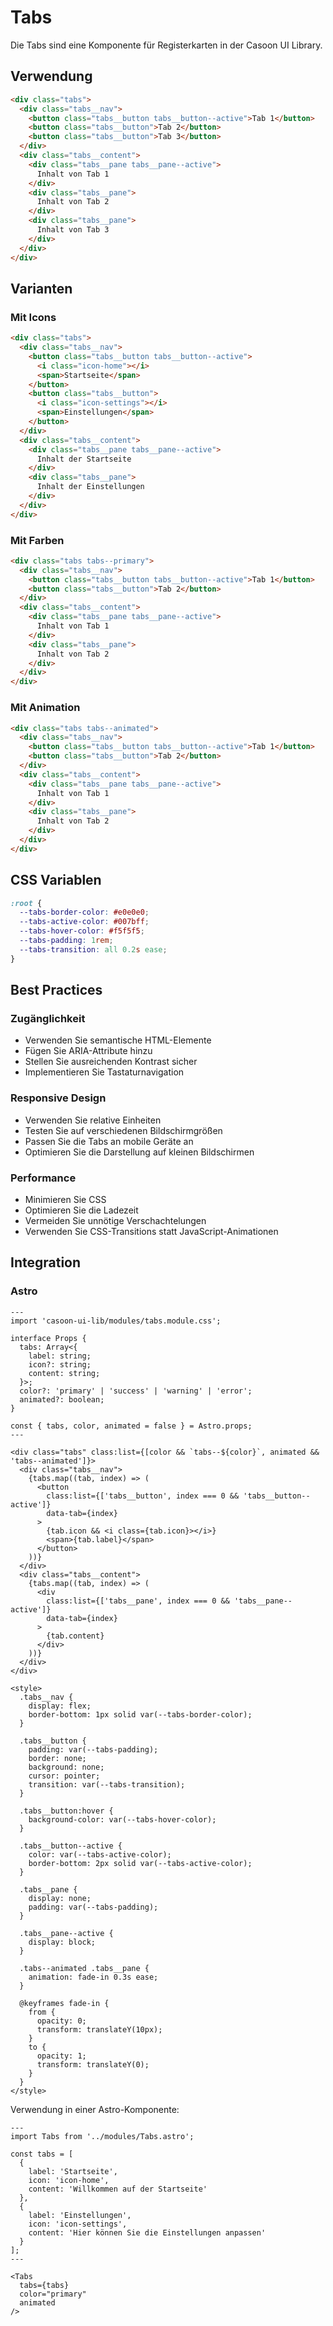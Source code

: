 # Tabs

Die Tabs sind eine Komponente für Registerkarten in der Casoon UI Library.

## Verwendung

```html
<div class="tabs">
  <div class="tabs__nav">
    <button class="tabs__button tabs__button--active">Tab 1</button>
    <button class="tabs__button">Tab 2</button>
    <button class="tabs__button">Tab 3</button>
  </div>
  <div class="tabs__content">
    <div class="tabs__pane tabs__pane--active">
      Inhalt von Tab 1
    </div>
    <div class="tabs__pane">
      Inhalt von Tab 2
    </div>
    <div class="tabs__pane">
      Inhalt von Tab 3
    </div>
  </div>
</div>
```

## Varianten

### Mit Icons

```html
<div class="tabs">
  <div class="tabs__nav">
    <button class="tabs__button tabs__button--active">
      <i class="icon-home"></i>
      <span>Startseite</span>
    </button>
    <button class="tabs__button">
      <i class="icon-settings"></i>
      <span>Einstellungen</span>
    </button>
  </div>
  <div class="tabs__content">
    <div class="tabs__pane tabs__pane--active">
      Inhalt der Startseite
    </div>
    <div class="tabs__pane">
      Inhalt der Einstellungen
    </div>
  </div>
</div>
```

### Mit Farben

```html
<div class="tabs tabs--primary">
  <div class="tabs__nav">
    <button class="tabs__button tabs__button--active">Tab 1</button>
    <button class="tabs__button">Tab 2</button>
  </div>
  <div class="tabs__content">
    <div class="tabs__pane tabs__pane--active">
      Inhalt von Tab 1
    </div>
    <div class="tabs__pane">
      Inhalt von Tab 2
    </div>
  </div>
</div>
```

### Mit Animation

```html
<div class="tabs tabs--animated">
  <div class="tabs__nav">
    <button class="tabs__button tabs__button--active">Tab 1</button>
    <button class="tabs__button">Tab 2</button>
  </div>
  <div class="tabs__content">
    <div class="tabs__pane tabs__pane--active">
      Inhalt von Tab 1
    </div>
    <div class="tabs__pane">
      Inhalt von Tab 2
    </div>
  </div>
</div>
```

## CSS Variablen

```css
:root {
  --tabs-border-color: #e0e0e0;
  --tabs-active-color: #007bff;
  --tabs-hover-color: #f5f5f5;
  --tabs-padding: 1rem;
  --tabs-transition: all 0.2s ease;
}
```

## Best Practices

### Zugänglichkeit

- Verwenden Sie semantische HTML-Elemente
- Fügen Sie ARIA-Attribute hinzu
- Stellen Sie ausreichenden Kontrast sicher
- Implementieren Sie Tastaturnavigation

### Responsive Design

- Verwenden Sie relative Einheiten
- Testen Sie auf verschiedenen Bildschirmgrößen
- Passen Sie die Tabs an mobile Geräte an
- Optimieren Sie die Darstellung auf kleinen Bildschirmen

### Performance

- Minimieren Sie CSS
- Optimieren Sie die Ladezeit
- Vermeiden Sie unnötige Verschachtelungen
- Verwenden Sie CSS-Transitions statt JavaScript-Animationen

## Integration

### Astro

```astro
---
import 'casoon-ui-lib/modules/tabs.module.css';

interface Props {
  tabs: Array<{
    label: string;
    icon?: string;
    content: string;
  }>;
  color?: 'primary' | 'success' | 'warning' | 'error';
  animated?: boolean;
}

const { tabs, color, animated = false } = Astro.props;
---

<div class="tabs" class:list={[color && `tabs--${color}`, animated && 'tabs--animated']}>
  <div class="tabs__nav">
    {tabs.map((tab, index) => (
      <button
        class:list={['tabs__button', index === 0 && 'tabs__button--active']}
        data-tab={index}
      >
        {tab.icon && <i class={tab.icon}></i>}
        <span>{tab.label}</span>
      </button>
    ))}
  </div>
  <div class="tabs__content">
    {tabs.map((tab, index) => (
      <div
        class:list={['tabs__pane', index === 0 && 'tabs__pane--active']}
        data-tab={index}
      >
        {tab.content}
      </div>
    ))}
  </div>
</div>

<style>
  .tabs__nav {
    display: flex;
    border-bottom: 1px solid var(--tabs-border-color);
  }
  
  .tabs__button {
    padding: var(--tabs-padding);
    border: none;
    background: none;
    cursor: pointer;
    transition: var(--tabs-transition);
  }
  
  .tabs__button:hover {
    background-color: var(--tabs-hover-color);
  }
  
  .tabs__button--active {
    color: var(--tabs-active-color);
    border-bottom: 2px solid var(--tabs-active-color);
  }
  
  .tabs__pane {
    display: none;
    padding: var(--tabs-padding);
  }
  
  .tabs__pane--active {
    display: block;
  }
  
  .tabs--animated .tabs__pane {
    animation: fade-in 0.3s ease;
  }
  
  @keyframes fade-in {
    from {
      opacity: 0;
      transform: translateY(10px);
    }
    to {
      opacity: 1;
      transform: translateY(0);
    }
  }
</style>
```

Verwendung in einer Astro-Komponente:

```astro
---
import Tabs from '../modules/Tabs.astro';

const tabs = [
  {
    label: 'Startseite',
    icon: 'icon-home',
    content: 'Willkommen auf der Startseite'
  },
  {
    label: 'Einstellungen',
    icon: 'icon-settings',
    content: 'Hier können Sie die Einstellungen anpassen'
  }
];
---

<Tabs
  tabs={tabs}
  color="primary"
  animated
/> 